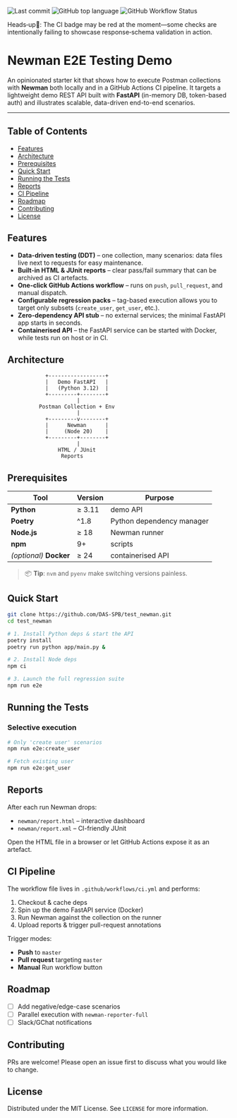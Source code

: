 ![Last commit](https://img.shields.io/github/last-commit/DAS-SPB/test_newman?color=9cf\&logo=git)
![GitHub top language](https://img.shields.io/github/languages/top/DAS-SPB/test_newman?color=blue)
![GitHub Workflow Status](https://img.shields.io/github/actions/workflow/status/DAS-SPB/test_newman/ci.yaml?branch=master)

Heads‑up🚦: The CI badge may be red at the moment—some checks are intentionally failing to showcase response‑schema validation in action.

# Newman E2E Testing Demo

An opinionated starter kit that shows how to execute Postman collections with **Newman** both locally and in a GitHub Actions CI pipeline.
It targets a lightweight demo REST API built with **FastAPI** (in-memory DB, token-based auth) and illustrates scalable, data-driven end-to-end scenarios.

---

## Table of Contents

* [Features](#features)
* [Architecture](#architecture)
* [Prerequisites](#prerequisites)
* [Quick Start](#quick-start)
* [Running the Tests](#running-the-tests)
* [Reports](#reports)
* [CI Pipeline](#ci-pipeline)
* [Roadmap](#roadmap)
* [Contributing](#contributing)
* [License](#license)

## Features

* **Data-driven testing (DDT)** – one collection, many scenarios: data files live next to requests for easy maintenance.
* **Built-in HTML & JUnit reports** – clear pass/fail summary that can be archived as CI artefacts.
* **One-click GitHub Actions workflow** – runs on `push`, `pull_request`, and manual dispatch.
* **Configurable regression packs** – tag-based execution allows you to target only subsets (`create_user`, `get_user`, etc.).
* **Zero-dependency API stub** – no external services; the minimal FastAPI app starts in seconds.
* **Containerised API** – the FastAPI service can be started with Docker, while tests run on host or in CI.

## Architecture

```text
            +------------------+
            |   Demo FastAPI   |
            |   (Python 3.12)  |
            +---------+--------+
                      |
          Postman Collection + Env
                      |
            +---------v--------+
            |      Newman      |
            |     (Node 20)    |
            +---------+--------+
                      |
                HTML / JUnit
                 Reports
```

## Prerequisites

| Tool                    | Version | Purpose                   |
| ----------------------- | ------- | ------------------------- |
| **Python**              | ≥ 3.11  | demo API                  |
| **Poetry**              | ^1.8    | Python dependency manager |
| **Node.js**             | ≥ 18    | Newman runner             |
| **npm**                 | 9+      | scripts                   |
| *(optional)* **Docker** | ≥ 24    | containerised API         |

> 📦 **Tip**: `nvm` and `pyenv` make switching versions painless.

## Quick Start

```bash
git clone https://github.com/DAS-SPB/test_newman.git
cd test_newman

# 1. Install Python deps & start the API
poetry install
poetry run python app/main.py &

# 2. Install Node deps
npm ci

# 3. Launch the full regression suite
npm run e2e
```

## Running the Tests

### Selective execution

```bash
# Only 'create user' scenarios
npm run e2e:create_user

# Fetch existing user
npm run e2e:get_user
```

## Reports

After each run Newman drops:

* `newman/report.html` – interactive dashboard
* `newman/report.xml` – CI-friendly JUnit

Open the HTML file in a browser or let GitHub Actions expose it as an artefact.

## CI Pipeline

The workflow file lives in `.github/workflows/ci.yml` and performs:

1. Checkout & cache deps
2. Spin up the demo FastAPI service (Docker)
3. Run Newman against the collection on the runner
4. Upload reports & trigger pull-request annotations

Trigger modes:

* **Push** to `master`
* **Pull request** targeting `master`
* **Manual** Run workflow button

## Roadmap

* [ ] Add negative/edge-case scenarios
* [ ] Parallel execution with `newman-reporter-full`
* [ ] Slack/GChat notifications

## Contributing

PRs are welcome! Please open an issue first to discuss what you would like to change.

## License

Distributed under the MIT License. See `LICENSE` for more information.
